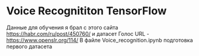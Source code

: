 # Voice Recognititon TensorFlow

Данные для обучения я брал с этого сайта https://habr.com/ru/post/450760/ и датасет Голос URL - https://www.openslr.org/114/
В файле Voice_recognition.ipynb подготовка первого датасета
